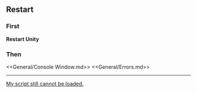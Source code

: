 ## Restart
### First
**Restart Unity**

### Then
<<General/Console Window.md>>
<<General/Errors.md>>

---  
[My script still cannot be loaded.](Project%20Reimport.md)